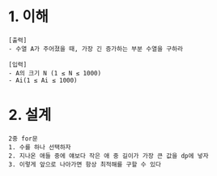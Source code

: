 # 1. 이해

```
[출력]
- 수열 A가 주어졌을 때, 가장 긴 증가하는 부분 수열을 구하라

[입력]
- A의 크기 N (1 ≤ N ≤ 1000)
- Ai(1 ≤ Ai ≤ 1000)
```

# 2. 설계

```
2중 for문
1. 수를 하나 선택하자
2. 지나온 애들 중에 얘보다 작은 애 중 길이가 가장 큰 값을 dp에 넣자
3. 이렇게 앞으로 나아가면 항상 최적해를 구할 수 있다

```